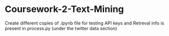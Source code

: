 # Coursework-2-Text-Mining

Create different copies of .ipynb file for testing 
API keys and Retreval info is present in process.py (under the twitter data section)
